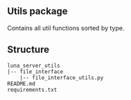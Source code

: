 ## Utils package
Contains all util functions sorted by type.

## Structure
```
luna_server_utils
|-- file_interface
    |-- file_interface_utils.py
README.md
requirements.txt
```